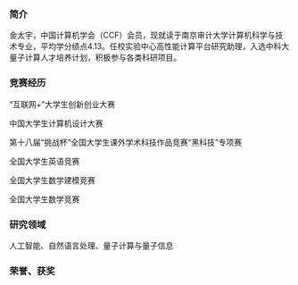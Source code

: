 ### 简介
金太宇，中国计算机学会（CCF）会员，现就读于南京审计大学计算机科学与技术专业，平均学分绩点4.13。任校实验中心高性能计算平台研究助理，入选中科大量子计算人才培养计划，积极参与各类科研项目。

### 竞赛经历
“互联网+”大学生创新创业大赛

中国大学生计算机设计大赛

第十八届“挑战杯”全国大学生课外学术科技作品竞赛“黑科技”专项赛

全国大学生英语竞赛

全国大学生数学建模竞赛

全国大学生数学竞赛

### 研究领域
人工智能、自然语言处理、量子计算与量子信息

### 荣誉、获奖